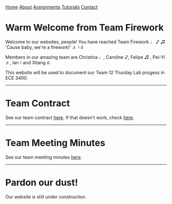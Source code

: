 <head>
<link rel="stylesheet" href="./myStyles.css">
</head>

<div class="top-navbar">
  <a class="top-navbar" href="index.md">Home</a>
  <a class="top-navbar" href="about.md">About</a>
  <a class="top-navbar" href="assignments.md">Assignments</a>
  <a class="top-navbar" href="tutorials.md">Tutorials</a>
  <a class="top-navbar" href="contact.md">Contact</a>
</div>

# Warm Welcome from **Team Firework**
Welcome to our websites, people! You have reached <bold>Team Firework</bold> ♩ ♪ ♫ 'Cause baby, we're a firework!' ♬ ♮ ♯

Members in our amazing team are Christina ♩, Caroline ♪, Felipe ♫ , Pei-Yi ♬, Ian ♮ and Xitang ♯.

This website will be used to document our Team 12 Thurday Lab progess in ECE 3400. 


***

# Team Contract
See our team contract [here](docs/contract.pdf).
If that doesn't work, check [here](https://docs.google.com/document/d/1BFS_Ct3Cybwh9gRctW2wAZi37K6sReieZUcvRwD4Vyc/edit?usp=sharing).

***

# Team Meeting Minutes
See our team meeting minutes [here](docs/meetingminutes.pdf).

***

# Pardon our dust!
Our website is still under construction.
